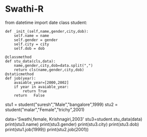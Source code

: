 # Swathi-R
from datetime import date
class student:
   
    def _init_(self,name,gender,city,dob):
        self.name = name
        self.gender = gender
        self.city = city
        self.dob = dob
        
    @classmethod
    def stu_data(cls,data):
    	name,gender,city,dob=data.split(",")
    	return cls(name,gender,city,dob)
    @staticmethod
    def job(year):
    	avaiable_year=[2000,2002]
    	if year in avaiable_year:
    		return True
    	return   False
   	
   
stu1 = student("suresh","Male","bangalore",1999)
stu2 = student("malar","Female","trichy",2001)

data='Swathi,female, Krishnagiri,2003'
stu3=student.stu_data(data)
print(stu3.name)
print(stu3.gender)
print(stu3.city)
print(stu3.dob)
print(stu1.job(1999))
print(stu2.job(2001))
